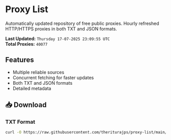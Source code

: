 # Proxy List

Automatically updated repository of free public proxies. Hourly refreshed HTTP/HTTPS proxies in both TXT and JSON formats.

**Last Updated:** `Thursday 17-07-2025 23:09:55 UTC`  
**Total Proxies:** `40077`

## Features
- Multiple reliable sources
- Concurrent fetching for faster updates
- Both TXT and JSON formats
- Detailed metadata

## 📥 Download

### TXT Format
```bash
curl -O https://raw.githubusercontent.com/theriturajps/proxy-list/main/proxies.txt